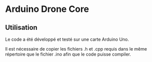 # Arduino Drone Core

## Utilisation

Le code a été développé et testé sur une carte Arduino Uno.

Il est nécessaire de copier les fichiers .h et .cpp requis dans le même répertoire que le fichier .ino afin que le code puisse compiler.